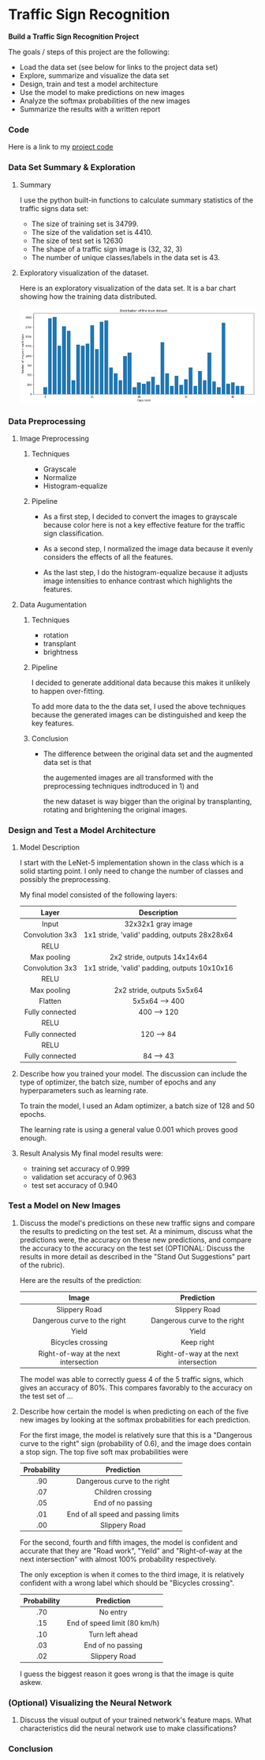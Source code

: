# **Traffic Sign Recognition**

**Build a Traffic Sign Recognition Project**

The goals / steps of this project are the following:
* Load the data set (see below for links to the project data set)
* Explore, summarize and visualize the data set
* Design, train and test a model architecture
* Use the model to make predictions on new images
* Analyze the softmax probabilities of the new images
* Summarize the results with a written report

[//]: # (Image References)

[image1]: ./writeup/distribution.png "Distribution"

[image4]: ./German_traffic_signs/11.jpg "Traffic Sign 1"
[image5]: ./German_traffic_signs/13.jpg "Traffic Sign 2"
[image6]: ./German_traffic_signs/20.jpg "Traffic Sign 3"
[image7]: ./German_traffic_signs/25.jpg "Traffic Sign 4"
[image8]: ./German_traffic_signs/29.jpg "Traffic Sign 5"


### Code

Here is a link to my [project code](https://github.com/xpharry/CarND-Traffic-Sign-Classifier-Project/blob/master/Traffic_Sign_Classifier.ipynb)

### Data Set Summary & Exploration

1. Summary

    I use the python built-in functions to calculate summary statistics of the traffic signs data set:

    * The size of training set is 34799.
    * The size of the validation set is 4410.
    * The size of test set is 12630
    * The shape of a traffic sign image is (32, 32, 3)
    * The number of unique classes/labels in the data set is 43.

2. Exploratory visualization of the dataset.

    Here is an exploratory visualization of the data set. It is a bar chart showing how the training data distributed.

    ![alt text][image1]

### Data Preprocessing

1. Image Preprocessing

    1) Techniques

        * Grayscale
        * Normalize
        * Histogram-equalize

    2) Pipeline

        * As a first step, I decided to convert the images to grayscale because color here is not a key effective feature for the traffic sign classification.

        * As a second step, I normalized the image data because it evenly considers the effects of all the features.

        * As the last step, I do the histogram-equalize because it adjusts image intensities to enhance contrast which highlights the features.

2. Data Augumentation

    1) Techniques

        * rotation
        * transplant
        * brightness
    
    2) Pipeline

        I decided to generate additional data because this makes it unlikely to happen over-fitting.

        To add more data to the the data set, I used the above techniques because the generated images can be distinguished and keep the key features.

    3) Conclusion

        * The difference between the original data set and the augmented data set is that

            the augemented images are all transformed with the preprocessing techniques indtroduced in 1) and

            the new dataset is way bigger than the original by transplanting, rotating and brightening the original images.

### Design and Test a Model Architecture

1. Model Description

    I start with the LeNet-5 implementation shown in the class which is a solid starting point. I only need to change the number of classes and possibly the preprocessing.

    My final model consisted of the following layers:

    | Layer         		|     Description	        					|
    |:---------------------:|:---------------------------------------------:|
    | Input         		| 32x32x1 gray image   							|
    | Convolution 3x3     	| 1x1 stride, 'valid' padding, outputs 28x28x64 |
    | RELU					|												|
    | Max pooling	      	| 2x2 stride,  outputs 14x14x64 				|
    | Convolution 3x3     	| 1x1 stride, 'valid' padding, outputs 10x10x16 |
    | RELU					|												|
    | Max pooling	      	| 2x2 stride,  outputs 5x5x64 		    		|
    | Flatten       	    | 5x5x64 --> 400								|
    | Fully connected		| 400 --> 120   								|
    | RELU             	    |             									|
    | Fully connected		| 120 --> 84        							|
    | RELU             	    |             									|
    | Fully connected		| 84 --> 43        								|

2. Describe how you trained your model. The discussion can include the type of optimizer, the batch size, number of epochs and any hyperparameters such as learning rate.

    To train the model, I used an Adam optimizer, a batch size of 128 and 50 epochs.

    The learning rate is using a general value 0.001 which proves good enough.

3. Result Analysis
    My final model results were:
    * training set accuracy of 0.999
    * validation set accuracy of 0.963
    * test set accuracy of 0.940

### Test a Model on New Images

1. Discuss the model's predictions on these new traffic signs and compare the results to predicting on the test set. At a minimum, discuss what the predictions were, the accuracy on these new predictions, and compare the accuracy to the accuracy on the test set (OPTIONAL: Discuss the results in more detail as described in the "Stand Out Suggestions" part of the rubric).

    Here are the results of the prediction:

    | Image			                        |     Prediction	        					|
    |:-------------------------------------:|:---------------------------------------------:|
    | Slippery Road 		                | Slippery Road   								|
    | Dangerous curve to the right          | Dangerous curve to the right 					|
    | Yield					                | Yield											|
    | Bicycles crossing		                | Keep right					 				|
    | Right-of-way at the next intersection	| Right-of-way at the next intersection         |


    The model was able to correctly guess 4 of the 5 traffic signs, which gives an accuracy of 80%. This compares favorably to the accuracy on the test set of ...

2. Describe how certain the model is when predicting on each of the five new images by looking at the softmax probabilities for each prediction.

    For the first image, the model is relatively sure that this is a "Dangerous curve to the right" sign (probability of 0.6), and the image does contain a stop sign. The top five soft max probabilities were

    | Probability         	|     Prediction	        					|
    |:---------------------:|:---------------------------------------------:|
    | .90         			| Dangerous curve to the right					|
    | .07     				| Children crossing 							|
    | .05					| End of no passing								|
    | .01	      			| End of all speed and passing limits   		|
    | .00				    | Slippery Road      							|

    For the second, fourth and fifth images, the model is confident and accurate that they are "Road work", "Yeild" and "Right-of-way at the next intersection" with almost 100% probability respectively.

    The only exception is when it comes to the third image, it is relatively confident with a wrong label which should be "Bicycles crossing".

    | Probability         	|     Prediction	        					|
    |:---------------------:|:---------------------------------------------:|
    | .70         			| No entry					                    |
    | .15     				| End of speed limit (80 km/h)  				|
    | .10					| Turn left ahead								|
    | .03	      			| End of no passing                       		|
    | .02				    | Slippery Road      							|

    I guess the biggest reason it goes wrong is that the image is quite askew.

### (Optional) Visualizing the Neural Network

1. Discuss the visual output of your trained network's feature maps. What characteristics did the neural network use to make classifications?

### Conclusion



